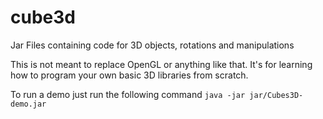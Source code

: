cube3d
======

Jar Files containing code for 3D objects, rotations and manipulations

This is not meant to replace OpenGL or anything like that. It's for learning how to 
program your own basic 3D libraries from scratch.

To run a demo just run the following command
```java -jar jar/Cubes3D-demo.jar```
